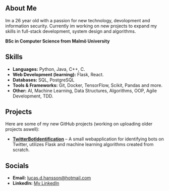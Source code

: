 ## About Me  
Im a 26 year old with a passion for new technology, devolopment and information security. Currently im working on new projects to expand my skills in full-stack development, system design and algorithms.
 
**BSc in Computer Science from Malmö University**

## Skills  
- **Languages:** Python, Java, C++, C.
- **Web Development (learning):** Flask, React. 
- **Databases:** SQL, PostgreSQL
- **Tools & Frameworks:** Git, Docker, TensorFlow, Scikit, Pandas and more.
- **Other:** AI, Machine Learning, Data Structures, Algorithms, OOP, Agile Development, TDD.

## Projects  
Here are some of my new GitHub projects (working on uploading older projects aswell):  
- **[TwitterBotIdentification]([link](https://github.com/lucasvonhagen/TwitterBotIdentification))** – A small webapplication for identifying bots on Twitter, utilizes Flask and machine learning algorithms created from scratch. 

## Socials
- **Email:** [lucas.d.hansson@hotmail.com](mailto:lucas.d.hansson@hotmail.com)  
- **LinkedIn:** [My LinkedIn](https://www.linkedin.com/in/lucas-hansson-b97027264/)
